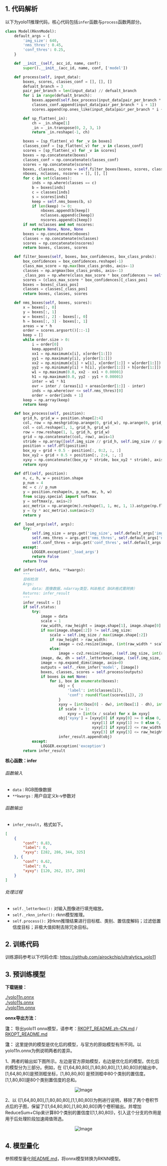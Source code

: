 ## 1. 代码解析

以下为yolo11推理代码，核心代码包括`infer`函数与`process`函数两部分。

```python
class Model(RknnModel):
    default_args = {
        'img_size': 640,
        'nms_thres': 0.45,
        'conf_thres': 0.25,
    }

    def __init__(self, acc_id, name, conf):
        super().__init__(acc_id, name, conf, ['model'])

    def process(self, input_data):
        boxes, scores, classes_conf = [], [], []
        defualt_branch = 3
        pair_per_branch = len(input_data) // defualt_branch
        for i in range(defualt_branch):
            boxes.append(self.box_process(input_data[pair_per_branch * i]))
            classes_conf.append(input_data[pair_per_branch * i + 1])
            scores.append(np.ones_like(input_data[pair_per_branch * i + 1][:, :1, :, :], dtype=np.float32))

        def sp_flatten(_in):
            ch = _in.shape[1]
            _in = _in.transpose(0, 2, 3, 1)
            return _in.reshape(-1, ch)

        boxes = [sp_flatten(_v) for _v in boxes]
        classes_conf = [sp_flatten(_v) for _v in classes_conf]
        scores = [sp_flatten(_v) for _v in scores]
        boxes = np.concatenate(boxes)
        classes_conf = np.concatenate(classes_conf)
        scores = np.concatenate(scores)
        boxes, classes, scores = self.filter_boxes(boxes, scores, classes_conf)
        nboxes, nclasses, nscores = [], [], []
        for c in set(classes):
            inds = np.where(classes == c)
            b = boxes[inds]
            c = classes[inds]
            s = scores[inds]
            keep = self.nms_boxes(b, s)
            if len(keep) != 0:
                nboxes.append(b[keep])
                nclasses.append(c[keep])
                nscores.append(s[keep])
        if not nclasses and not nscores:
            return None, None, None
        boxes = np.concatenate(nboxes)
        classes = np.concatenate(nclasses)
        scores = np.concatenate(nscores)
        return boxes, classes, scores

    def filter_boxes(self, boxes, box_confidences, box_class_probs):
        box_confidences = box_confidences.reshape(-1)
        class_max_score = np.max(box_class_probs, axis=-1)
        classes = np.argmax(box_class_probs, axis=-1)
        _class_pos = np.where(class_max_score * box_confidences >= self.conf_thres)
        scores = (class_max_score * box_confidences)[_class_pos]
        boxes = boxes[_class_pos]
        classes = classes[_class_pos]
        return boxes, classes, scores

    def nms_boxes(self, boxes, scores):
        x = boxes[:, 0]
        y = boxes[:, 1]
        w = boxes[:, 2] - boxes[:, 0]
        h = boxes[:, 3] - boxes[:, 1]
        areas = w * h
        order = scores.argsort()[::-1]
        keep = []
        while order.size > 0:
            i = order[0]
            keep.append(i)
            xx1 = np.maximum(x[i], x[order[1:]])
            yy1 = np.maximum(y[i], y[order[1:]])
            xx2 = np.minimum(x[i] + w[i], x[order[1:]] + w[order[1:]])
            yy2 = np.minimum(y[i] + h[i], y[order[1:]] + h[order[1:]])
            w1 = np.maximum(0.0, xx2 - xx1 + 0.00001)
            h1 = np.maximum(0.0, yy2 - yy1 + 0.00001)
            inter = w1 * h1
            ovr = inter / (areas[i] + areas[order[1:]] - inter)
            inds = np.where(ovr <= self.nms_thres)[0]
            order = order[inds + 1]
        keep = np.array(keep)
        return keep

    def box_process(self, position):
        grid_h, grid_w = position.shape[2:4]
        col, row = np.meshgrid(np.arange(0, grid_w), np.arange(0, grid_h))
        col = col.reshape(1, 1, grid_h, grid_w)
        row = row.reshape(1, 1, grid_h, grid_w)
        grid = np.concatenate((col, row), axis=1)
        stride = np.array([self.img_size // grid_h, self.img_size // grid_w]).reshape(1, 2, 1, 1)
        position = self.dfl(position)
        box_xy = grid + 0.5 - position[:, 0:2, :, :]
        box_xy2 = grid + 0.5 + position[:, 2:4, :, :]
        xyxy = np.concatenate((box_xy * stride, box_xy2 * stride), axis=1)
        return xyxy

    def dfl(self, position):
        n, c, h, w = position.shape
        p_num = 4
        mc = c // p_num
        y = position.reshape(n, p_num, mc, h, w)
        from scipy.special import softmax
        y = softmax(y, axis=2)
        acc_metrix = np.arange(mc).reshape(1, 1, mc, 1, 1).astype(np.float32)
        y = (y * acc_metrix).sum(axis=2)
        return y

    def _load_args(self, args):
        try:
            self.img_size = args.get('img_size', self.default_args['img_size'])
            self.nms_thres = args.get('nms_thres', self.default_args['nms_thres'])
            self.conf_thres = args.get('conf_thres', self.default_args['conf_thres'])
        except:
            LOGGER.exception('_load_args')
            return False
        return True

    def infer(self, data, **kwargs):
        """
        目标检测
        Args:
            data: 图像数据，ndarray类型，RGB格式（BGR格式需转换）
        Returns: infer_result
        """
        infer_result = []
        if self.status:
            try:
                image = data
                scale = 1
                raw_width, raw_height = image.shape[1], image.shape[0]
                if max(image.shape[:2]) != self.img_size:
                    scale = self.img_size / max(image.shape[:2])
                    if raw_height > raw_width:
                        image = cv2.resize(image, (int(raw_width * scale), self.img_size))
                    else:
                        image = cv2.resize(image, (self.img_size, int(raw_height * scale)))
                image, dw, dh = self._letterbox(image, (self.img_size, self.img_size))
                image = np.expand_dims(image, axis=0)
                outputs = self._rknn_infer('model', [image])
                boxes, classes, scores = self.process(outputs)
                if boxes is not None:
                    for i, box in enumerate(boxes):
                        obj = {
                            'label': int(classes[i]),
                            'conf': round(float(scores[i]), 2)
                        }
                        xyxy = [int(box[0] - dw), int(box[1] - dh), int(box[2] - dw), int(box[3] - dh)]
                        if scale != 1:
                            xyxy = [int(x / scale) for x in xyxy]
                        obj['xyxy'] = [xyxy[0] if xyxy[0] >= 0 else 0,
                                       xyxy[1] if xyxy[1] >= 0 else 0,
                                       xyxy[2] if xyxy[2] <= raw_width else raw_width,
                                       xyxy[3] if xyxy[3] <= raw_height else raw_height]
                        infer_result.append(obj)
            except:
                LOGGER.exception('exception')
        return infer_result
```

**核心函数：infer**

###### 函数输入

- `data：`RGB图像数据
- `**kwargs：`用户自定义k-v参数对

###### 函数输出

- `infer_result`，格式如下。

```json
[
    {
        "conf": 0.83,
        "label": 0,
        "xyxy": [282, 286, 344, 325]
    }, {
        "conf": 0.62,
        "label": 0,
        "xyxy": [120, 262, 157, 289]
    }
]
```

###### 处理过程

- `self._letterbox():` 对输入图像进行填充缩放。
- `self._rknn_infer():` rknn模型推理。
- `self.process():` 对rknn推理结果进行目标框、类别、置信度解码；过滤低置信度目标；非极大值抑制去除冗余目标。

## 2. 训练代码

训练源码参考以下代码仓库:  https://github.com/airockchip/ultralytics_yolo11

## 3. 预训练模型

**下载链接：**

[./yolo11n.onnx](https://ftrg.zbox.filez.com/v2/delivery/data/95f00b0fc900458ba134f8b180b3f7a1/examples/yolo11/yolo11n.onnx)<br />[./yolo11s.onnx](https://ftrg.zbox.filez.com/v2/delivery/data/95f00b0fc900458ba134f8b180b3f7a1/examples/yolo11/yolo11s.onnx)<br />[./yolo11m.onnx](https://ftrg.zbox.filez.com/v2/delivery/data/95f00b0fc900458ba134f8b180b3f7a1/examples/yolo11/yolo11m.onnx)

**onnx导出方法：**

**注：** 导出yolo11 onnx模型，请参考：[RKOPT_README.zh-CN.md](https://github.com/airockchip/ultralytics_yolo11/blob/main/RKOPT_README.zh-CN.md) / [RKOPT_README.md](https://github.com/airockchip/ultralytics_yolo11/blob/main/RKOPT_README.md)

**注：** 这里提供的模型是优化后的模型，与官方的原始模型有所不同。以yolo11n.onnx为例说明两者的差异。

1、两者的输出如下图所示。左边是官方原始模型，右边是优化后的模型。优化后的模型分为三部分。例如，在 ([1,64,80,80],[1,80,80,80],[1,1,80,80])的输出中，[1,64,80,80]是预测框坐标，[1,80,80,80] 是预测框中80个类别的置信度。[1,1,80,80]是80个类别置信度的总和。

<div align=center>
  <img src="./assets/yolo11_output_comparison.jpg" alt="Image">
</div>



2、以 ([1,64,80,80],[1,80,80,80],[1,1,80,80])为例进行说明，移除了两个卷积节点后的子图，保留了([1,64,80,80],[1,80,80,80])两个卷积输出。并增加ReduceSum+Clip来计算80个类别的置信度([1,1,80,80])，引入这个分支的作用是用于后处理阶段加速阈值筛选。

<div align=center>
  <img src="./assets/yolo11_graph_comparison.jpg" alt="Image">
</div>

## 4. 模型量化

参照模型量化[README.md](../../../quantization/rockchip/README.md)，将onnx模型转换为RKNN模型。
